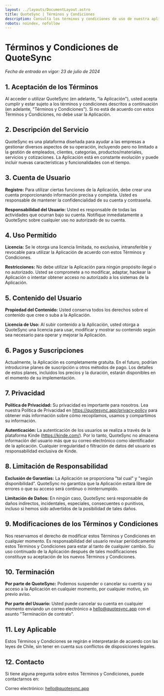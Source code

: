 ```yaml
---
layout: ../layouts/DocumentLayout.astro
title: QuoteSync | Términos y Condiciones
description: Consulta los términos y condiciones de uso de nuestra aplicación de creación de presupuestos. Conoce tus derechos y responsabilidades al utilizar nuestro servicio.
robots: noindex, nofollow
---
```

# Términos y Condiciones de QuoteSync

*Fecha de entrada en vigor: 23 de julio de 2024*

## 1. Aceptación de los Términos

Al acceder o utilizar QuoteSync (en adelante, "la Aplicación"), usted acepta cumplir y estar sujeto a los términos y condiciones descritos a continuación (en adelante, "Términos y Condiciones"). Si no está de acuerdo con estos Términos y Condiciones, no debe usar la Aplicación.

## 2. Descripción del Servicio

QuoteSync es una plataforma diseñada para ayudar a las empresas a gestionar diversos aspectos de su operación, incluyendo pero no limitado a la gestión de empleados, clientes, categorías, productos/materiales, servicios y cotizaciones. La Aplicación está en constante evolución y puede incluir nuevas características y funcionalidades con el tiempo.

## 3. Cuenta de Usuario

**Registro:** Para utilizar ciertas funciones de la Aplicación, debe crear una cuenta proporcionando información precisa y completa. Usted es responsable de mantener la confidencialidad de su cuenta y contraseña.


**Responsabilidad del Usuario:** Usted es responsable de todas las actividades que ocurran bajo su cuenta. Notifique inmediatamente a QuoteSync sobre cualquier uso no autorizado de su cuenta.

## 4. Uso Permitido

**Licencia:** Se le otorga una licencia limitada, no exclusiva, intransferible y revocable para utilizar la Aplicación de acuerdo con estos Términos y Condiciones.


**Restricciones:** No debe utilizar la Aplicación para ningún propósito ilegal o no autorizado. Usted se compromete a no modificar, adaptar, hackear la Aplicación o intentar obtener acceso no autorizado a los sistemas de la Aplicación.

## 5. Contenido del Usuario

**Propiedad del Contenido:** Usted conserva todos los derechos sobre el contenido que cree o suba a la Aplicación.


**Licencia de Uso:** Al subir contenido a la Aplicación, usted otorga a QuoteSync una licencia para usar, modificar y mostrar su contenido según sea necesario para operar y mejorar la Aplicación.

## 6. Pagos y Suscripciones

Actualmente, la Aplicación es completamente gratuita. En el futuro, podrían introducirse planes de suscripción u otros métodos de pago. Los detalles de estos planes, incluidos los precios y la duración, estarán disponibles en el momento de su implementación.

## 7. Privacidad

**Política de Privacidad:** Su privacidad es importante para nosotros. Lea nuestra Política de Privacidad en https://quotesync.app/privacy-policy para obtener más información sobre cómo recopilamos, usamos y compartimos su información.


**Autenticación:** La autenticación de los usuarios se realiza a través de la plataforma Kinde (https://kinde.com/). Por lo tanto, QuoteSync no almacena información del usuario más que su correo electrónico como identificador de la aplicación. Cualquier irregularidad o filtración de datos del usuario es responsabilidad exclusiva de Kinde.

## 8. Limitación de Responsabilidad

**Exclusión de Garantías:** La Aplicación se proporciona "tal cual" y "según disponibilidad". QuoteSync no garantiza que la Aplicación estará libre de errores o que su acceso será continuo o ininterrumpido.


**Limitación de Daños:** En ningún caso, QuoteSync será responsable de daños indirectos, incidentales, especiales, consecuentes o punitivos, incluso si hemos sido advertidos de la posibilidad de tales daños.

## 9. Modificaciones de los Términos y Condiciones

Nos reservamos el derecho de modificar estos Términos y Condiciones en cualquier momento. Es responsabilidad del usuario revisar periódicamente estos Términos y Condiciones para estar al tanto de cualquier cambio. Su uso continuado de la Aplicación después de tales modificaciones constituye su aceptación de los nuevos Términos y Condiciones.

## 10. Terminación

**Por parte de QuoteSync:** Podemos suspender o cancelar su cuenta y su acceso a la Aplicación en cualquier momento, por cualquier motivo, sin previo aviso.


**Por parte del Usuario:** Usted puede cancelar su cuenta en cualquier momento enviando un correo electrónico a hello@quotesync.app con el asunto "Terminación de contrato".

## 11. Ley Aplicable

Estos Términos y Condiciones se regirán e interpretarán de acuerdo con las leyes de Chile, sin tener en cuenta sus conflictos de disposiciones legales.

## 12. Contacto

Si tiene alguna pregunta sobre estos Términos y Condiciones, puede contactarnos en:

Correo electrónico: hello@quotesync.app
